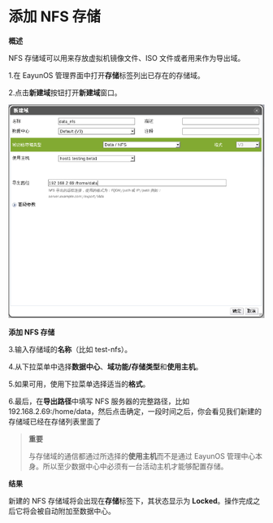 # 添加 NFS 存储

**概述**

NFS 存储域可以用来存放虚拟机镜像文件、ISO 文件或者用来作为导出域。

1.在 EayunOS 管理界面中打开**存储**标签列出已存在的存储域。

2.点击**新建域**按钮打开**新建域**窗口。

![添加 NFS 存储](../images/storage-add-nfs.png)

**添加 NFS 存储**

3.输入存储域的**名称**（比如 test-nfs）。

4.从下拉菜单中选择**数据中心**、**域功能/存储类型**和**使用主机**。

5.如果可用，使用下拉菜单选择适当的**格式**。

6.最后，在**导出路径**中填写 NFS 服务器的完整路径，比如
192.168.2.69:/home/data，然后点击确定，一段时间之后，你会看见我们新建的存储域已经在存储列表里面了

> **重要**
>
> 与存储域的通信都通过所选择的**使用主机**而不是通过 EayunOS
> 管理中心本身。所以至少数据中心中必须有一台活动主机才能够配置存储。

**结果**

新建的 NFS 存储域将会出现在**存储**标签下，其状态显示为
**Locked**。操作完成之后它将会被自动附加至数据中心。

